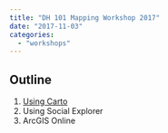 ```yaml
---
title: "DH 101 Mapping Workshop 2017"
date: "2017-11-03"
categories: 
  - "workshops"
---
```


## Outline

1. [Using Carto](https://sandbox.idre.ucla.edu/sandbox/dh101-getting-started-with-carto-2017)
2. Using Social Explorer
3. ArcGIS Online
